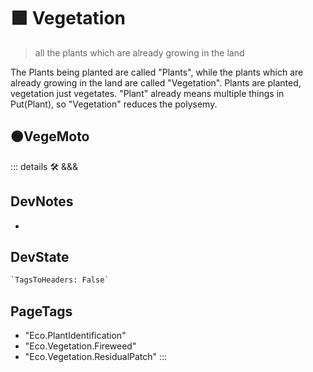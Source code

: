 
# 🟩  <eco>Vegetation</eco>

> all the plants which are already growing in the land

The Plants being planted are called "Plants", while the plants which are already growing in the land are called "Vegetation". Plants are planted, vegetation just vegetates. "Plant" already means multiple things in Put(Plant), so "Vegetation" reduces the polysemy.

## 🟠<moto>VegeMoto</moto>

::: details 🛠 <dev>&&&</dev>

## DevNotes

-

## DevState

```py
`TagsToHeaders: False`
```

<h2>PageTags</h2>

- "Eco.PlantIdentification"
- "Eco.Vegetation.Fireweed"
- "Eco.Vegetation.ResidualPatch"
:::

